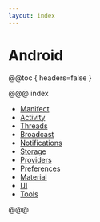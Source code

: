 ```yaml
---
layout: index
---
```

# Android

@@toc { headers=false }

@@@ index

- [Manifect](manifest.md)
- [Activity](activity.md)
- [Threads](threads.md)
- [Broadcast](broadcast.md)
- [Notifications](notifications.md)
- [Storage](storage.md)
- [Providers](providers.md)
- [Preferences](preferences.md)
- [Material](material.md)
- [UI](ui/index.md)
- [Tools](tools/index.md)

@@@
